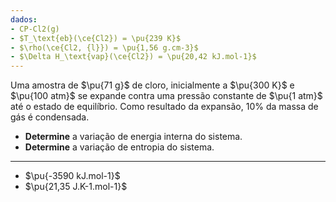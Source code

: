 ```yaml
---
dados:
- CP-Cl2(g)
- $T_\text{eb}(\ce{Cl2}) = \pu{239 K}$
- $\rho(\ce{Cl2, {l}}) = \pu{1,56 g.cm-3}$
- $\Delta H_\text{vap}(\ce{Cl2}) = \pu{20,42 kJ.mol-1}$
---
```


Uma amostra de $\pu{71 g}$ de cloro, inicialmente a $\pu{300 K}$ e $\pu{100 atm}$ se expande contra uma pressão constante de $\pu{1 atm}$ até o estado de equilíbrio. Como resultado da expansão, $10\%$ da massa de gás é condensada.

- **Determine** a variação de energia interna do sistema.
- **Determine** a variação de entropia do sistema.

---

- $\pu{-3590 kJ.mol-1}$
- $\pu{21,35 J.K-1.mol-1}$